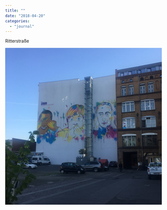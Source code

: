 ```yaml
---
title: ""
date: "2018-04-20"
categories: 
  - "journal"
---
```


Ritterstraße

![](images/1221391a42.jpg)
